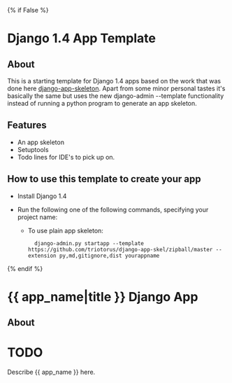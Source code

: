 {% if False %}
# Django 1.4 App Template

## About

This is a starting template for Django 1.4 apps based on the work that was done here [django-app-skeleton](https://github.com/callowayproject/django-app-skeleton). Apart from some minor personal tastes it's basically the same but uses the new django-admin --template functionality instead of running a python program to generate an app skeleton.

## Features ##

* An app skeleton
* Setuptools
* Todo lines for IDE's to pick up on.

## How to use this template to create your app ##

* Install Django 1.4
* Run the following one of the following commands, specifying your project name:
        
    * To use plain app skeleton:

            django-admin.py startapp --template https://github.com/triotorus/django-app-skel/zipball/master --extension py,md,gitignore,dist yourappname


{% endif %}

# {{ app_name|title }} Django App #

## About ##

# TODO
Describe {{ app_name }} here.

